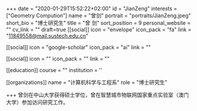 +++
date = "2020-01-29T15:52:22+02:00"
id = "JianZeng"
interests = ["Geometry Compution"]
name = "曾剑"
portrait = "portraits/JianZeng.jpeg"
short_bio = "博士研究生"
title = "曾 剑"
sort_position = 9
personal_website = ""
cv_link = ""
draft=true
[[social]]
    icon = "envelope"
    icon_pack = "fa"
    link = "11849558@mail.sustech.edu.cn"

[[social]]
    icon = "google-scholar"
    icon_pack = "ai"
    link = ""

[[social]]
    icon = ""
    icon_pack = ""
    link = ""

[[education]]
    course = ""
    institution = ''
 

[[organizations]]
    name = "计算机科学与工程系"
    role = "博士研究生"

+++
曾剑在中山大学获得硕士学位，曾在智慧城市物联网国家重点实验室（澳门大学）参加访问研究工作。 